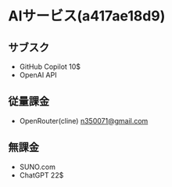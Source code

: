 # AIサービス(a417ae18d9)
## サブスク
- GitHub Copilot 10$
- OpenAI API

## 従量課金
- OpenRouter(cline) n350071@gmail.com

## 無課金
- SUNO.com
- ChatGPT 22$
